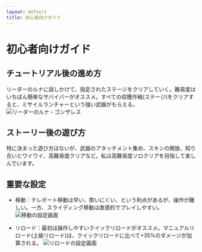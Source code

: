 ```yaml
---
layout: default
title: 初心者向けガイド
---
```

# 初心者向けガイド

## チュートリアル後の進め方
リーダーのルナに話しかけて、指定されたステージをクリアしていく。難易度はいちばん簡単なサバイバーがオススメ。すべての収穫作戦(ステージ)をクリアすると、ミサイルランチャーという強い武器がもらえる。
![リーダーのルナ・ゴンザレス](https://user-images.githubusercontent.com/1223395/168416472-381bc754-348a-4c11-881c-d3aba09d66b2.jpg)

## ストーリー後の遊び方
特に決まった遊び方はないが、武器のアタッチメント集め、スキンの開放、知り合いとワイワイ、高難易度クリアなど。私は高難易度ソロクリアを目指して楽しんでいます。

## 重要な設定
* 移動：テレポート移動は早い、酔いにくい、という利点があるが、操作が難しい。一方、スライディング移動は直感的でプレイしやすい。  ![移動の設定画面](https://neopage.github.io/AfterTheFall/images/teleport.jpg)

* リロード：最初は操作しやすいクイックリロードがオススメ。マニュアルリロード(上級リロード)は、クイックリロードに比べて+35%のダメージが加算される。  ![リロードの設定画面](https://neopage.github.io/AfterTheFall/images/quick.jpg)
